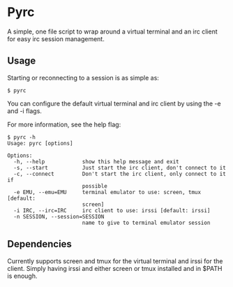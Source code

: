 Pyrc
=====

A simple, one file script to wrap around a virtual terminal and an irc client for easy irc session management.

Usage
-----

Starting or reconnecting to a session is as simple as:

    $ pyrc

You can configure the default virtual terminal and irc client by using the -e and -i flags.

For more information, see the help flag:

    $ pyrc -h
    Usage: pyrc [options]
    
    Options:
      -h, --help            show this help message and exit
      -s, --start           Just start the irc client, don't connect to it
      -c, --connect         Don't start the irc client, only connect to it if
                            possible
      -e EMU, --emu=EMU     terminal emulator to use: screen, tmux [default:
                            screen]
      -i IRC, --irc=IRC     irc client to use: irssi [default: irssi]
      -n SESSION, --session=SESSION
                            name to give to terminal emulator session

Dependencies
------------

Currently supports screen and tmux for the virtual terminal and irssi for the client. Simply having irssi and either screen or tmux installed and in $PATH is enough.


